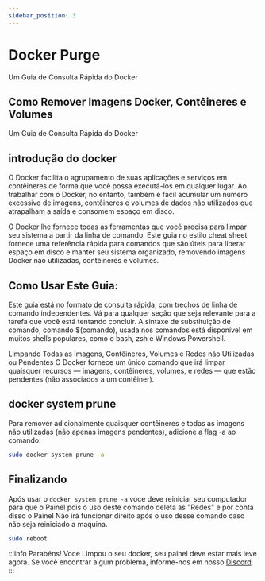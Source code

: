 ```yaml
---
sidebar_position: 3
---
```


# Docker Purge 
Um Guia de Consulta Rápida do Docker

## Como Remover Imagens Docker, Contêineres e Volumes

Um Guia de Consulta Rápida do Docker

## introdução do docker

O Docker facilita o agrupamento de suas aplicações e serviços em contêineres de forma que você possa executá-los em qualquer lugar. Ao trabalhar com o Docker, no entanto, também é fácil acumular um número excessivo de imagens, contêineres e volumes de dados não utilizados que atrapalham a saída e consomem espaço em disco.

O Docker lhe fornece todas as ferramentas que você precisa para limpar seu sistema a partir da linha de comando. Este guia no estilo cheat sheet fornece uma referência rápida para comandos que são úteis para liberar espaço em disco e manter seu sistema organizado, removendo imagens Docker não utilizadas, contêineres e volumes.

## Como Usar Este Guia:

Este guia está no formato de consulta rápida, com trechos de linha de comando independentes.
Vá para qualquer seção que seja relevante para a tarefa que você está tentando concluir.
A sintaxe de substituição de comando, comando $(comando), usada nos comandos está disponível em muitos shells populares, como o bash, zsh e Windows Powershell.

Limpando Todas as Imagens, Contêineres, Volumes e Redes não Utilizadas ou Pendentes
O Docker fornece um único comando que irá limpar quaisquer recursos — imagens, contêineres, volumes, e redes — que estão pendentes (não associados a um contêiner).

## docker system prune

Para remover adicionalmente quaisquer contêineres e todas as imagens não utilizadas (não apenas imagens pendentes), adicione a flag -a ao comando:

```bash
sudo docker system prune -a
```

## Finalizando

Após usar o ``docker system prune -a`` voce deve reiniciar seu computador para que o Painel pois o uso deste comando deleta as "Redes" e por conta disso o Painel Não irá funcionar direito após o uso desse comando caso não seja reiniciado a maquina.

```bash
sudo reboot
```

:::info
Parabéns! Voce Limpou o seu docker, seu painel deve estar mais leve agora.
Se você encontrar algum problema, informe-nos em nosso [Discord](https://discord.gg/8r7n7mU33R).
:::
